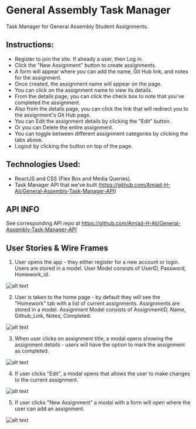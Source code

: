 # General Assembly Task Manager

Task Manager for General Assembly Student Assignments.

## Instructions:
  
  * Register to join the site. If already a user, then Log in.
  * Click the "New Assignment" button to create assignments.
  * A form will appear where you can add the name, Git Hub link, and notes for the assignment.
  * Once created, the assignment name will appear on the page.
  * You can click on the assignment name to view its details.
  * From the details page, you can click the check box to note that you've completed the assignment.
  * Also from the details page, you can click the link that will redirect you to the assignment's Git Hub page.
  * You can Edit the assignment details by clicking the "Edit" button.
  * Or you can Delete the entire assignment.
  * You can toggle between different assignment categories by clicking the tabs above.
  * Logout by clicking the button on top of the page.

## Technologies Used:

  * ReactJS and CSS (Flex Box and Media Queries).
  * Task Manager API that we've built (https://github.com/Amjad-H-Ali/General-Assembly-Task-Manager-API)

## API INFO

See corresponding API repo at https://github.com/Amjad-H-Ali/General-Assembly-Task-Manager-API

## User Stories & Wire Frames

1) User opens the app - they either register for a new account or login. Users are stored in a model. User Model consists of UserID, Password, Homework_id.

![alt text](https://i.imgur.com/iNGSYYD.png)

2) User is taken to the home page - by default they will see the "Homework" tab with a list of current assignments. Assignments are stored in a model. Assignment Model consists of AssignmentID, Name, Github_Link, Notes, Completed.

![alt text](https://i.imgur.com/Dn9IVRA.png)

3) When user clicks on assignment title, a modal opens showing the assignment details - users will have the option to mark the assignment as completed.

![alt text](https://i.imgur.com/0EmUbrM.png)

4) If user clicks "Edit", a modal opens that allows the user to make changes to the current assignment.

![alt text](https://i.imgur.com/lKffsCS.png)

5) If user clicks "New Assignment" a modal with a form will open where the user can add an assignment.

![alt text](https://i.imgur.com/zOv7wTl.png)